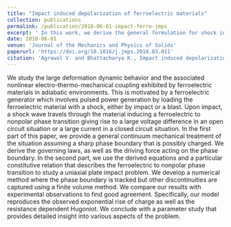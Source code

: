 ```yaml
---
title: "Impact induced depolarization of ferroelectric materials"
collection: publications
permalink: /publication/2018-06-01-impact-ferro-jmps
excerpt: ' In this work, we derive the general formulation for shock induced phase transformation and depoloarization in ferroelectric materials.'
date: 2018-06-01
venue: 'Journal of the Mechanics and Physics of Solids'
paperurl: 'https://doi.org/10.1016/j.jmps.2018.03.011'
citation: 'Agrawal V. and Bhattacharya K., Impact induced depolarization of ferroelectric ceramics, <i>Journal of Mechanics and Physics of Solids</i>, <b>115</b> (2018), 142-166.'
---
```


We study the large deformation dynamic behavior and the associated nonlinear electro-thermo-mechanical coupling exhibited by ferroelectric materials in adiabatic environments. This is motivated by a ferroelectric generator which involves pulsed power generation by loading the ferroelectric material with a shock, either by impact or a blast. Upon impact, a shock wave travels through the material inducing a ferroelectric to nonpolar phase transition giving rise to a large voltage difference in an open circuit situation or a large current in a closed circuit situation. In the first part of this paper, we provide a general continuum mechanical treatment of the situation assuming a sharp phase boundary that is possibly charged. We derive the governing laws, as well as the driving force acting on the phase boundary. In the second part, we use the derived equations and a particular constitutive relation that describes the ferroelectric to nonpolar phase transition to study a uniaxial plate impact problem. We develop a numerical method where the phase boundary is tracked but other discontinuities are captured using a finite volume method. We compare our results with experimental observations to find good agreement. Specifically, our model reproduces the observed exponential rise of charge as well as the resistance dependent Hugoniot. We conclude with a parameter study that provides detailed insight into various aspects of the problem.